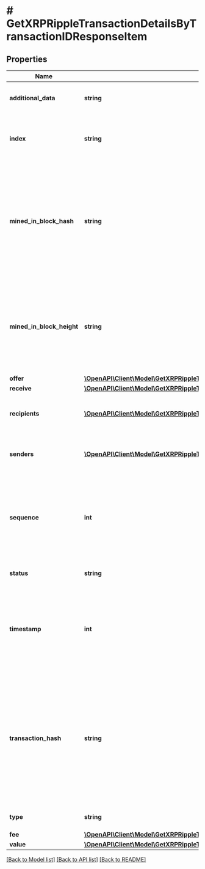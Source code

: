 # # GetXRPRippleTransactionDetailsByTransactionIDResponseItem

## Properties

Name | Type | Description | Notes
------------ | ------------- | ------------- | -------------
**additional_data** | **string** | Represents additional data that may be needed. |
**index** | **string** | Defines the index of the transaction, i.e. the consecutive place it takes in the blockchain. |
**mined_in_block_hash** | **string** | Represents the hash of the block where this transaction was mined/confirmed for first time. The hash is defined as a cryptographic digital fingerprint made by hashing the block header twice through the SHA256 algorithm. |
**mined_in_block_height** | **string** | Represents the hight of the block where this transaction was mined/confirmed for first time. The height is defined as the number of blocks in the blockchain preceding this specific block. |
**offer** | [**\OpenAPI\Client\Model\GetXRPRippleTransactionDetailsByTransactionIDResponseItemOffer**](GetXRPRippleTransactionDetailsByTransactionIDResponseItemOffer.md) |  |
**receive** | [**\OpenAPI\Client\Model\GetXRPRippleTransactionDetailsByTransactionIDResponseItemReceive**](GetXRPRippleTransactionDetailsByTransactionIDResponseItemReceive.md) |  |
**recipients** | [**\OpenAPI\Client\Model\GetXRPRippleTransactionDetailsByTransactionIDResponseItemRecipients[]**](GetXRPRippleTransactionDetailsByTransactionIDResponseItemRecipients.md) | Represents an object of addresses that receive the transactions. |
**senders** | [**\OpenAPI\Client\Model\GetXRPRippleTransactionDetailsByTransactionIDResponseItemSenders[]**](GetXRPRippleTransactionDetailsByTransactionIDResponseItemSenders.md) | Represents an object of addresses that provide the funds. |
**sequence** | **int** | Defines the transaction input&#39;s sequence as an integer, which is is used when transactions are replaced with newer versions before LockTime. |
**status** | **string** | Defines the status of the transaction. | [optional]
**timestamp** | **int** | Defines the exact date/time in Unix Timestamp when this transaction was mined, confirmed or first seen in Mempool, if it is unconfirmed. |
**transaction_hash** | **string** | Represents the same as &#x60;transactionId&#x60; for account-based protocols like Ethereum, while it could be different in UTXO-based protocols like Bitcoin. E.g., in UTXO-based protocols &#x60;hash&#x60; is different from &#x60;transactionId&#x60; for SegWit transactions. |
**type** | **string** | Defines the type of the transaction. |
**fee** | [**\OpenAPI\Client\Model\GetXRPRippleTransactionDetailsByTransactionIDResponseItemFee**](GetXRPRippleTransactionDetailsByTransactionIDResponseItemFee.md) |  |
**value** | [**\OpenAPI\Client\Model\GetXRPRippleTransactionDetailsByTransactionIDResponseItemValue**](GetXRPRippleTransactionDetailsByTransactionIDResponseItemValue.md) |  |

[[Back to Model list]](../../README.md#models) [[Back to API list]](../../README.md#endpoints) [[Back to README]](../../README.md)
